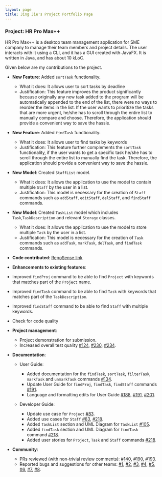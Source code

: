 ```yaml
---
layout: page
title: Jing Jie's Project Portfolio Page
---
```


### Project: HR Pro Max++

HR Pro Max++ is a desktop team management application for SME company to manage their team members and project details.
The user interacts with it using a CLI, and it has a GUI created with JavaFX.
It is written in Java, and has about 10 kLoC.

Given below are my contributions to the project.

* **New Feature**: Added `sortTask` functionality.
  * What it does: It allows user to sort tasks by deadline
  * Justification: This feature improves the product significantly because originally any new task added to the program will
  be automatically appended to the end of the list, there were no ways to reorder the items in the list. If the user wants
  to prioritize the tasks that are more urgent, he/she has to scroll through the entire list to manually compare and choose.
  Therefore, the application should provide a convenient way to save the hassle.

* **New Feature**: Added `findTask` functionality.
  * What it does: It allows user to find tasks by keywords
  * Justification: This feature further complements the `sortTask` functionality, if the user wants to get a specific task
  he/she has to scroll through the entire list to manually find the task. Therefore, the application should provide a
  convenient way to save the hassle.

* **New Model**: Created `StaffList` model.
  * What it does: It allows the application to use the model to contain multiple `Staff` by the user in a list.
  * Justification: This model is necessary for the creation of `Staff` commands such as `addStaff`, `editStaff`, `delStaff`,
  and `findStaff` commands.

* **New Model**: Created `TaskList` model which includes `Task`,`TaskDescription` and relevant `Storage` classes.
  * What it does: It allows the application to use the model to store multiple `Task` by the user in a list.
  * Justification: This model is necessary for the creation of `Task` commands such as `addTask`, `markTask`, `delTask`,
  and `findTask` commands.

* **Code contributed**: [RepoSense link](https://nus-cs2103-ay2223s1.github.io/tp-dashboard/?search=jjtan444&breakdown=true)

* **Enhancements to existing features**:
* Improved `findProj` command to be able to find `Project` with keywords that matches part of the `Project` name.
* Improved `findTask` command to be able to find `Task` with keywords that matches part of the `TaskDescription`.
* Improved `findStaff` command to be able to find `Staff` with multiple keywords.
* Check for code quality

* **Project management**:
  * Project demonstration for submission.
  * Increased overall test quality [\#124](https://github.com/AY2223S1-CS2103T-T09-3/tp/pull/124), 
  [\#230](https://github.com/AY2223S1-CS2103T-T09-3/tp/pull/230), [\#234](https://github.com/AY2223S1-CS2103T-T09-3/tp/pull/234).

* **Documentation**:
  * User Guide:
    * Added documentation for the `findTask`, `sortTask`, `filterTask`, `markTask` and `unmarkTask` commands [\#134](https://github.com/AY2223S1-CS2103T-T09-3/tp/pull/134).
    * Update User Guide for `findProj`, `findTask`, `findStaff` commands [\#191](https://github.com/AY2223S1-CS2103T-T09-3/tp/pull/191).
    * Language and formatting edits for User Guide [\#188](https://github.com/AY2223S1-CS2103T-T09-3/tp/pull/188), [\#191](https://github.com/AY2223S1-CS2103T-T09-3/tp/pull/191),
      [\#201](https://github.com/AY2223S1-CS2103T-T09-3/tp/pull/201).
    
  * Developer Guide:
    * Update use case for `Project` [\#83](https://github.com/AY2223S1-CS2103T-T09-3/tp/pull/83).
    * Added use cases for `Staff` [\#83](https://github.com/AY2223S1-CS2103T-T09-3/tp/pull/83), [\#218](https://github.com/AY2223S1-CS2103T-T09-3/tp/pull/218).
    * Added `TaskList` section and UML Diagram for `TaskList` [\#105](https://github.com/AY2223S1-CS2103T-T09-3/tp/pull/105).
    * Added `findTask` section and UML Diagram for `findTask` command [\#218](https://github.com/AY2223S1-CS2103T-T09-3/tp/pull/218).
    * Added user stories for `Project`, `Task` and `Staff` commands [\#218](https://github.com/AY2223S1-CS2103T-T09-3/tp/pull/218).

* **Community**:
  * PRs reviewed (with non-trivial review comments): [\#140](https://github.com/AY2223S1-CS2103T-T09-3/tp/pull/140),
  [\#190](https://github.com/AY2223S1-CS2103T-T09-3/tp/pull/190),
  [\#193](https://github.com/AY2223S1-CS2103T-T09-3/tp/pull/193).
  * Reported bugs and suggestions for other teams: [\#1](https://github.com/jjtan444/ped/issues/1),
  [\#2](https://github.com/jjtan444/ped/issues/2), [\#3](https://github.com/jjtan444/ped/issues/3),
  [\#4](https://github.com/jjtan444/ped/issues/4), [\#5](https://github.com/jjtan444/ped/issues/5),
  [\#6](https://github.com/jjtan444/ped/issues/6), [\#7](https://github.com/jjtan444/ped/issues/7),
  [\#8](https://github.com/jjtan444/ped/issues/8).


